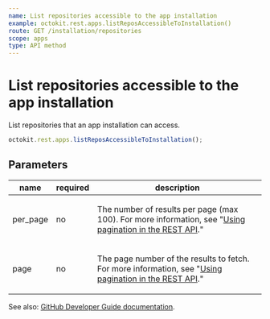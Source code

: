 ```yaml
---
name: List repositories accessible to the app installation
example: octokit.rest.apps.listReposAccessibleToInstallation()
route: GET /installation/repositories
scope: apps
type: API method
---
```


# List repositories accessible to the app installation

List repositories that an app installation can access.

```js
octokit.rest.apps.listReposAccessibleToInstallation();
```

## Parameters

<table>
  <thead>
    <tr>
      <th>name</th>
      <th>required</th>
      <th>description</th>
    </tr>
  </thead>
  <tbody>
    <tr><td>per_page</td><td>no</td><td>

The number of results per page (max 100). For more information, see "[Using pagination in the REST API](https://docs.github.com/rest/using-the-rest-api/using-pagination-in-the-rest-api)."

</td></tr>
<tr><td>page</td><td>no</td><td>

The page number of the results to fetch. For more information, see "[Using pagination in the REST API](https://docs.github.com/rest/using-the-rest-api/using-pagination-in-the-rest-api)."

</td></tr>
  </tbody>
</table>

See also: [GitHub Developer Guide documentation](https://docs.github.com/rest/apps/installations#list-repositories-accessible-to-the-app-installation).
